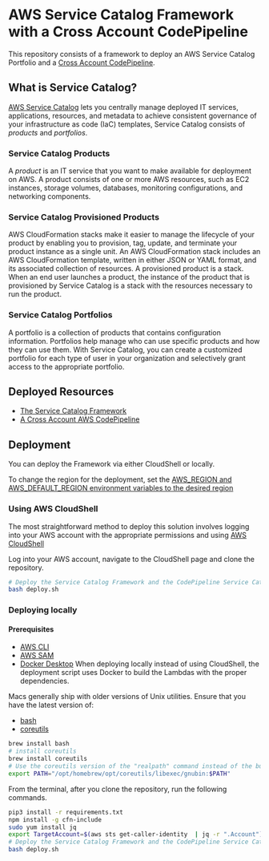 # AWS Service Catalog Framework with a Cross Account CodePipeline

This repository consists of a framework to deploy an AWS Service Catalog Portfolio and a [Cross Account CodePipeline](three-stage-cross-account-pipeline/README.md).


## What is Service Catalog?

[AWS Service Catalog](https://docs.aws.amazon.com/servicecatalog/latest/adminguide/introduction.html) lets you centrally manage deployed IT services, applications, resources, and metadata to achieve consistent governance of your infrastructure as code (IaC) templates, Service Catalog consists of *products* and *portfolios*.

### Service Catalog Products

A *product* is an IT service that you want to make available for deployment on AWS. A product consists of one or more AWS resources, such as EC2 instances, storage volumes, databases, monitoring configurations, and networking components.

### Service Catalog Provisioned Products

AWS CloudFormation stacks make it easier to manage the lifecycle of your product by enabling you to provision, tag, update, and terminate your product instance as a single unit. An AWS CloudFormation stack includes an AWS CloudFormation template, written in either JSON or YAML format, and its associated collection of resources. A provisioned product is a stack. When an end user launches a product, the instance of the product that is provisioned by Service Catalog is a stack with the resources necessary to run the product.

### Service Catalog Portfolios

A portfolio is a collection of products that contains configuration information. Portfolios help manage who can use specific products and how they can use them. With Service Catalog, you can create a customized portfolio for each type of user in your organization and selectively grant access to the appropriate portfolio.


## Deployed Resources

- [The Service Catalog Framework](./FRAMEWORK_DEPLOYMENT.md)
- [A Cross Account AWS CodePipeline](./three-stage-cross-account-pipeline/README.md)

## Deployment

You can deploy the Framework via either CloudShell or locally.

To change the region for the deployment, set the [AWS_REGION and AWS_DEFAULT_REGION environment variables  to the desired region](https://docs.aws.amazon.com/cli/latest/userguide/cli-configure-envvars.html)

### Using AWS CloudShell

The most straightforward method to deploy this solution involves logging into your AWS account with the appropriate permissions and using [AWS CloudShell](https://aws.amazon.com/cloudshell/)

Log into your AWS account, navigate to the CloudShell page and clone the repository.

```bash
# Deploy the Service Catalog Framework and the CodePipeline Service Catalog Product
bash deploy.sh
```

### Deploying locally

#### Prerequisites

- [AWS CLI](https://aws.amazon.com/cli/)
- [AWS SAM](https://docs.aws.amazon.com/serverless-application-model/latest/developerguide/prerequisites.html) 
- [Docker Desktop](https://www.docker.com/products/docker-desktop/) When deploying locally instead of using CloudShell, the deployment script uses Docker to build the Lambdas with the proper dependencies.


Macs generally ship with older versions of Unix utilities.  Ensure that you have the latest version of:

- [bash](https://formulae.brew.sh/formula/bash)
- [coreutils](https://formulae.brew.sh/formula/coreutils)

```bash
brew install bash
# install coreutils
brew install coreutils
# Use the coreutils version of the "realpath" command instead of the built in version
export PATH="/opt/homebrew/opt/coreutils/libexec/gnubin:$PATH"
```

From the terminal, after you clone the repository, run the following commands.

```bash
pip3 install -r requirements.txt
npm install -g cfn-include
sudo yum install jq
export TargetAccount=$(aws sts get-caller-identity  | jq -r ".Account")
# Deploy the Service Catalog Framework and the CodePipeline Service Catalog Product
bash deploy.sh
```



